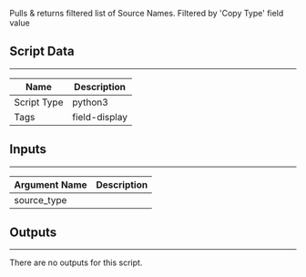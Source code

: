 Pulls & returns filtered list of Source Names. Filtered by 'Copy Type' field value

## Script Data
---

| **Name** | **Description** |
| --- | --- |
| Script Type | python3 |
| Tags | field-display |

## Inputs
---

| **Argument Name** | **Description** |
| --- | --- |
| source_type |  |

## Outputs
---
There are no outputs for this script.
